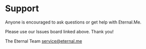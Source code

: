 # Support

Anyone is encouraged to ask questions or get help with Eternal.Me.

Please use our Issues board linked above. Thank you!

The Eternal Team
service@eternal.me

